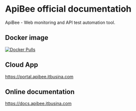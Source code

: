 # ApiBee official documentatioh
ApiBee - Web monitoring and API test automation tool.

## Docker image
[![Docker Pulls](https://img.shields.io/docker/pulls/itbusina/apibee)](https://hub.docker.com/r/itbusina/apibee)

## Cloud App
https://portal.apibee.itbusina.com

## Online documentation
https://docs.apibee.itbusina.com
